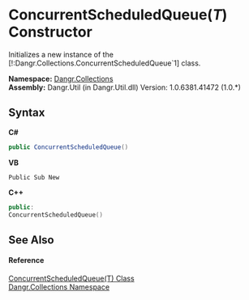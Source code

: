 # ConcurrentScheduledQueue(*T*) Constructor 
 

Initializes a new instance of the [!:Dangr.Collections.ConcurrentScheduledQueue`1] class.

**Namespace:**&nbsp;<a href="N_Dangr_Collections">Dangr.Collections</a><br />**Assembly:**&nbsp;Dangr.Util (in Dangr.Util.dll) Version: 1.0.6381.41472 (1.0.*)

## Syntax

**C#**<br />
``` C#
public ConcurrentScheduledQueue()
```

**VB**<br />
``` VB
Public Sub New
```

**C++**<br />
``` C++
public:
ConcurrentScheduledQueue()
```


## See Also


#### Reference
<a href="T_Dangr_Collections_ConcurrentScheduledQueue_1">ConcurrentScheduledQueue(T) Class</a><br /><a href="N_Dangr_Collections">Dangr.Collections Namespace</a><br />